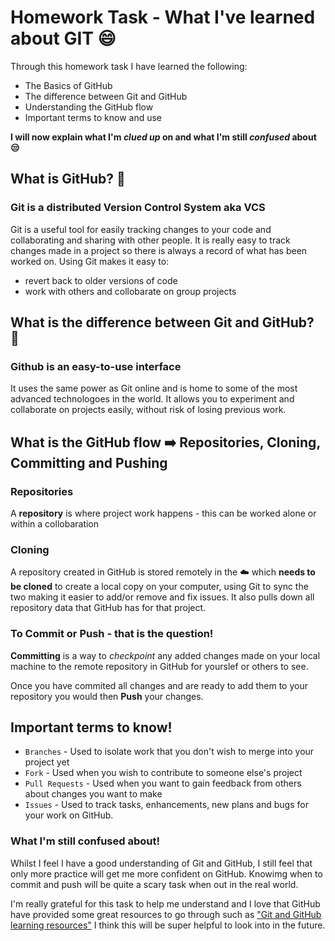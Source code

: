 # Homework Task - What I've learned about GIT :smile:

Through this homework task I have learned the following:

- The Basics of GitHub
- The difference between Git and GitHub
- Understanding the GitHub flow
- Important terms to know and use

**I will now explain what I'm *clued up* on and what I'm still *confused* about :unamused:**

## What is GitHub? :thinking:

### Git is a distributed Version Control System aka VCS

Git is a useful tool for easily tracking changes to your code and collaborating and sharing with other people. It is really easy to track changes made in a project so there is always a record of what has been worked on. Using Git makes it easy to:

- revert back to older versions of code
- work with others and collobarate on group projects

## What is the difference between Git and GitHub? :thinking:

### Github is an easy-to-use interface

It uses the same power as Git online and is home to some of the most advanced technologoes in the world. It allows you to experiment and collaborate on projects easily, without risk of losing previous work.

## What is the GitHub flow :arrow_right: Repositories, Cloning, Committing and Pushing

### Repositories

A **repository** is where project work happens - this can be worked alone or within a collobaration

### Cloning

A repository created in GitHub is stored remotely in the :cloud: which **needs to be cloned** to create a local copy on your computer, using Git to sync the two making it easier to add/or remove and fix issues. It also pulls down all repository data that GitHub has for that project.

### To Commit or Push - that is the question!

**Committing** is a way to _checkpoint_ any added changes made on your local machine to the remote repository in GitHub for yourslef or others to see.

Once you have commited all changes and are ready to add them to your repository you would then **Push** your changes.

## Important terms to know!

- `Branches` - Used to isolate work that you don't wish to merge into your project yet
- `Fork` - Used when you wish to contribute to someone else's project
- `Pull Requests` - Used when you want to gain feedback from others about changes you want to make
- `Issues` - Used to track tasks, enhancements, new plans and bugs for your work on GitHub.

### What I'm still confused about!

Whilst I feel I have a good understanding of Git and GitHub, I still feel that only more practice will get me more confident on GitHub. Knowimg when to commit and push will be quite a scary task when out in the real world.

I'm really grateful for this task to help me understand and I love that GitHub have provided some great resources to go through such as ["Git and GitHub learning resources"](https://docs.github.com/en/get-started/quickstart/git-and-github-learning-resources) I think this will be super helpful to look into in the future.

